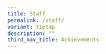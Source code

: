 ```yaml
---
title: Staff
permalink: /staff/
variant: tiptap
description: ""
third_nav_title: Achievements
---
```

